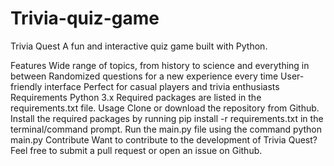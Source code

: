 # Trivia-quiz-game
Trivia Quest
A fun and interactive quiz game built with Python.

Features
Wide range of topics, from history to science and everything in between
Randomized questions for a new experience every time
User-friendly interface
Perfect for casual players and trivia enthusiasts
Requirements
Python 3.x
Required packages are listed in the requirements.txt file.
Usage
Clone or download the repository from Github.
Install the required packages by running pip install -r requirements.txt in the terminal/command prompt.
Run the main.py file using the command python main.py
Contribute
Want to contribute to the development of Trivia Quest? Feel free to submit a pull request or open an issue on Github.
